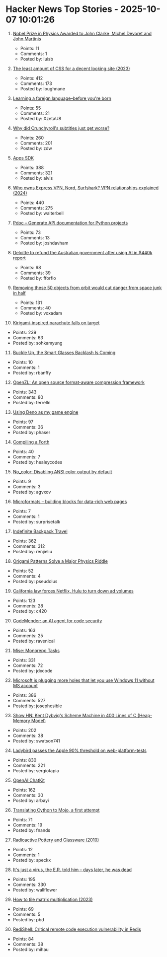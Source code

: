 # Hacker News Top Stories - 2025-10-07 10:01:26

1. [Nobel Prize in Physics Awarded to John Clarke, Michel Devoret and John Martinis](https://www.nobelprize.org/prizes/physics/2025/popular-information/)
   - Points: 11
   - Comments: 1
   - Posted by: luisb

2. [The least amount of CSS for a decent looking site (2023)](https://thecascade.dev/article/least-amount-of-css/)
   - Points: 412
   - Comments: 173
   - Posted by: loughnane

3. [Learning a foreign language–before you're born](https://nouvelles.umontreal.ca/en/article/2025/10/03/learning-a-foreign-language-before-you-re-born)
   - Points: 55
   - Comments: 21
   - Posted by: XzetaU8

4. [Why did Crunchyroll's subtitles just get worse?](https://animebythenumbers.substack.com/p/worse-crunchyroll-subtitles)
   - Points: 260
   - Comments: 201
   - Posted by: zdw

5. [Apps SDK](https://developers.openai.com/apps-sdk/)
   - Points: 388
   - Comments: 321
   - Posted by: alvis

6. [Who owns Express VPN, Nord, Surfshark? VPN relationships explained (2024)](https://windscribe.com/blog/the-vpn-relationship-map/)
   - Points: 440
   - Comments: 275
   - Posted by: walterbell

7. [Pdoc – Generate API documentation for Python projects](https://pdoc.dev/)
   - Points: 73
   - Comments: 13
   - Posted by: joshdavham

8. [Deloitte to refund the Australian government after using AI in $440k report](https://www.theguardian.com/australia-news/2025/oct/06/deloitte-to-pay-money-back-to-albanese-government-after-using-ai-in-440000-report)
   - Points: 68
   - Comments: 39
   - Posted by: fforflo

9. [Removing these 50 objects from orbit would cut danger from space junk in half](https://arstechnica.com/space/2025/10/everyone-but-china-has-pretty-much-stopped-littering-in-low-earth-orbit/)
   - Points: 131
   - Comments: 40
   - Posted by: voxadam

10. [Kirigami-inspired parachute falls on target](https://physicsworld.com/a/kirigami-inspired-parachute-falls-on-target/)
   - Points: 239
   - Comments: 63
   - Posted by: sohkamyung

11. [Buckle Up, the Smart Glasses Backlash Is Coming](https://gizmodo.com/buckle-up-the-smart-glasses-backlash-is-coming-2000668213)
   - Points: 10
   - Comments: 1
   - Posted by: rbanffy

12. [OpenZL: An open source format-aware compression framework](https://engineering.fb.com/2025/10/06/developer-tools/openzl-open-source-format-aware-compression-framework/)
   - Points: 343
   - Comments: 80
   - Posted by: terrelln

13. [Using Deno as my game engine](https://explodi.tubatuba.net/2025/09/26/using-deno-as-my-game-engine)
   - Points: 97
   - Comments: 36
   - Posted by: phaser

14. [Compiling a Forth](https://healeycodes.com/compiling-a-forth)
   - Points: 40
   - Comments: 7
   - Posted by: healeycodes

15. [No_color: Disabling ANSI color output by default](https://no-color.org/)
   - Points: 9
   - Comments: 3
   - Posted by: agvxov

16. [Microformats – building blocks for data-rich web pages](https://microformats.org)
   - Points: 7
   - Comments: 1
   - Posted by: surprisetalk

17. [Indefinite Backpack Travel](https://jeremymaluf.com/onebag/)
   - Points: 362
   - Comments: 312
   - Posted by: renjieliu

18. [Origami Patterns Solve a Major Physics Riddle](https://www.quantamagazine.org/origami-patterns-solve-a-major-physics-riddle-20251006/)
   - Points: 52
   - Comments: 4
   - Posted by: pseudolus

19. [California law forces Netflix, Hulu to turn down ad volumes](https://www.politico.com/news/2025/10/06/dial-it-down-california-forces-netflix-hulu-to-lower-ad-volume-00595663)
   - Points: 123
   - Comments: 28
   - Posted by: c420

20. [CodeMender: an AI agent for code security](https://deepmind.google/discover/blog/introducing-codemender-an-ai-agent-for-code-security/)
   - Points: 163
   - Comments: 25
   - Posted by: ravenical

21. [Mise: Monorepo Tasks](https://github.com/jdx/mise/discussions/6564)
   - Points: 331
   - Comments: 72
   - Posted by: jdxcode

22. [Microsoft is plugging more holes that let you use Windows 11 without MS account](https://www.theverge.com/news/793579/microsoft-windows-11-local-account-bypass-workaround-changes)
   - Points: 386
   - Comments: 527
   - Posted by: josephcsible

23. [Show HN: Kent Dybvig's Scheme Machine in 400 Lines of C (Heap-Memory Model)](https://gist.github.com/swatson555/8cc36d8d022d7e5cc44a5edb2c4f7d0b)
   - Points: 202
   - Comments: 38
   - Posted by: swatson741

24. [Ladybird passes the Apple 90% threshold on web-platform-tests](https://twitter.com/awesomekling/status/1974781722953953601)
   - Points: 830
   - Comments: 221
   - Posted by: sergiotapia

25. [OpenAI ChatKit](https://github.com/openai/chatkit-js)
   - Points: 162
   - Comments: 30
   - Posted by: arbayi

26. [Translating Cython to Mojo, a first attempt](https://fnands.com/blog/2025/sklearn-mojo-dbscan-inner/)
   - Points: 71
   - Comments: 19
   - Posted by: fnands

27. [Radioactive Pottery and Glassware (2010)](https://carlwillis.wordpress.com/2010/01/12/nuclear-collection-part-iv/)
   - Points: 12
   - Comments: 1
   - Posted by: speckx

28. [It's just a virus, the E.R. told him – days later, he was dead](https://www.nytimes.com/2025/10/05/well/sam-terblanche-virus-death-columbia.html)
   - Points: 195
   - Comments: 330
   - Posted by: wallflower

29. [How to tile matrix multiplication (2023)](https://alvinwan.com/how-to-tile-matrix-multiplication/)
   - Points: 69
   - Comments: 5
   - Posted by: pbd

30. [RediShell: Critical remote code execution vulnerability in Redis](https://www.wiz.io/blog/wiz-research-redis-rce-cve-2025-49844)
   - Points: 84
   - Comments: 38
   - Posted by: mihau

